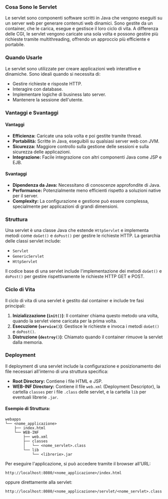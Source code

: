 
### Cosa Sono le Servlet
Le servlet sono componenti software scritti in Java che vengono eseguiti su un server web per generare contenuti web dinamici. Sono gestite da un container, che le carica, esegue e gestisce il loro ciclo di vita. A differenza delle CGI, le servlet vengono caricate una sola volta e possono gestire più richieste tramite multithreading, offrendo un approccio più efficiente e portabile.

### Quando Usarle
Le servlet sono utilizzate per creare applicazioni web interattive e dinamiche. Sono ideali quando si necessita di:
- Gestire richieste e risposte HTTP.
- Interagire con database.
- Implementare logiche di business lato server.
- Mantenere la sessione dell'utente.

### Vantaggi e Svantaggi
#### Vantaggi
- **Efficienza:** Caricate una sola volta e poi gestite tramite thread.
- **Portabilità:** Scritte in Java, eseguibili su qualsiasi server web con JVM.
- **Sicurezza:** Maggiore controllo sulla gestione delle sessioni e sulla sicurezza delle applicazioni.
- **Integrazione:** Facile integrazione con altri componenti Java come JSP e EJB.

#### Svantaggi
- **Dipendenza da Java:** Necessitano di conoscenze approfondite di Java.
- **Performance:** Potenzialmente meno efficienti rispetto a soluzioni native per il server.
- **Complexity:** La configurazione e gestione può essere complessa, specialmente per applicazioni di grandi dimensioni.

### Struttura
Una servlet è una classe Java che estende `HttpServlet` e implementa metodi come `doGet()` e `doPost()` per gestire le richieste HTTP. La gerarchia delle classi servlet include:
- `Servlet`
- `GenericServlet`
- `HttpServlet`

Il codice base di una servlet include l'implementazione dei metodi `doGet()` e `doPost()` per gestire rispettivamente le richieste HTTP GET e POST.

### Ciclo di Vita
Il ciclo di vita di una servlet è gestito dal container e include tre fasi principali:
1. **Inizializzazione (`init()`)**: Il container chiama questo metodo una volta, quando la servlet viene caricata per la prima volta.
2. **Esecuzione (`service()`)**: Gestisce le richieste e invoca i metodi `doGet()` e `doPost()`.
3. **Distruzione (`destroy()`)**: Chiamato quando il container rimuove la servlet dalla memoria.

### Deployment
Il deployment di una servlet include la configurazione e posizionamento dei file necessari all'interno di una struttura specifica:
- **Root Directory:** Contiene i file HTML e JSP.
- **WEB-INF Directory:** Contiene il file `web.xml` (Deployment Descriptor), la cartella `classes` per i file `.class` delle servlet, e la cartella `lib` per eventuali librerie `.jar`.

#### Esempio di Struttura:
```
webapps
└── <nome_applicazione>
    ├── index.html
    └── WEB-INF
        ├── web.xml
        ├── classes
        │   └── <nome_servlet>.class
        └── lib
            └── <librerie>.jar
```
Per eseguire l'applicazione, si può accedere tramite il browser all'URL:
```
http://localhost:8080/<nome_applicazione>/index.html
```
oppure direttamente alla servlet:
```
http://localhost:8080/<nome_applicazione>/servlet/<nome_servlet>.class
```

